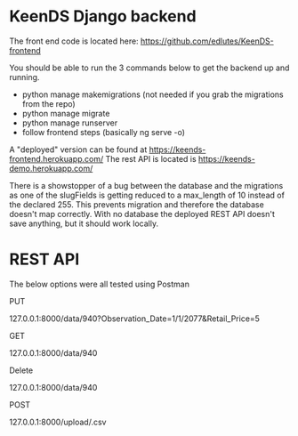 # KeenDS Django backend

The front end code is located here:  https://github.com/edlutes/KeenDS-frontend


You should be able to run the 3 commands below to get the backend up and running. 

* python manage makemigrations (not needed if you grab the migrations from the repo)
* python manage migrate 
* python manage runserver
* follow frontend steps (basically ng serve -o)


A "deployed" version can be found at https://keends-frontend.herokuapp.com/
The rest API is located is https://keends-demo.herokuapp.com/

There is a showstopper of a bug between the database and the migrations as one of the slugFields is getting reduced to a max_length of 10 instead of the declared 255.  This prevents migration and therefore the database doesn't map correctly.  With no database the deployed REST API doesn't save anything, but it should work locally.

# REST API

The below options were all tested using Postman

PUT

127.0.0.1:8000/data/940?Observation_Date=1/1/2077&Retail_Price=5

GET

127.0.0.1:8000/data/940

Delete

127.0.0.1:8000/data/940

POST

127.0.0.1:8000/upload/<file>.csv
